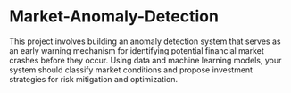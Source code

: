 # Market-Anomaly-Detection
This project involves building an anomaly detection system that serves as an early warning mechanism for identifying potential financial market crashes before they occur. Using data and machine learning models, your system should classify market conditions and propose investment strategies for risk mitigation and optimization.
